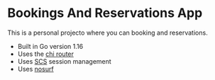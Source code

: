 # Bookings And Reservations App

This is a personal projecto where you can booking and reservations.


- Built in Go version 1.16
- Uses the [chi router](https://github.com/go-chi/chi/v5)
- Uses [SCS](https://github.com/alexedwards/scs/v2) session management
- Uses [nosurf](https://github.com/justinas/nosurf)